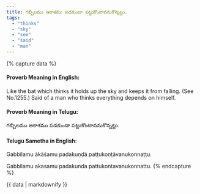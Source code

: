 ```yaml
---
title: గబ్బిలము ఆకాశము పడకుండా పట్టుకొంటావనుకొన్నట్టు.
tags:
  - "thinks"
  - "sky"
  - "see"
  - "said"
  - "man"
---
```


{% capture data %}
#### Proverb Meaning in English:
Like the bat which thinks it holds up the sky and keeps it from falling.
(See No.1255.)
Said of a man who thinks everything depends on himself.

#### Proverb Meaning in Telugu:
గబ్బిలము ఆకాశము పడకుండా పట్టుకొంటావనుకొన్నట్టు.

#### Telugu Sametha in English:
Gabbilamu ākāśamu paḍakuṇḍā paṭṭukoṇṭāvanukonnaṭṭu.

Gabbilamu akasamu padakunda pattukontavanukonnattu.
{% endcapture %}

{{ data | markdownify }}

